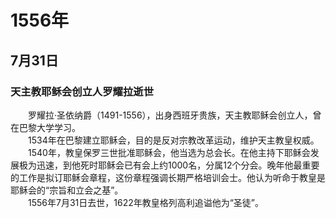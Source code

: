 # 1556年
## 7月31日
### 天主教耶稣会创立人罗耀拉逝世
　　罗耀拉·圣依纳爵（1491-1556），出身西班牙贵族，天主教耶稣会创立人，曾在巴黎大学学习。<br>　　1534年在巴黎建立耶稣会，目的是反对宗教改革运动，维护天主教皇权威。<br>　　1540年，教皇保罗三世批准耶稣会，他当选为总会长。在他主持下耶稣会发展极为迅速，到他死时耶稣会已有会上约1000名，分属12个分会。晚年他最重要的工作是拟订耶稣会章程，这份章程强调长期严格培训会士。他认为听命于教皇是耶稣会的“宗旨和立会之基”。<br>　　1556年7月31日去世，1622年教皇格列高利追谥他为“圣徒”。
<comment/>